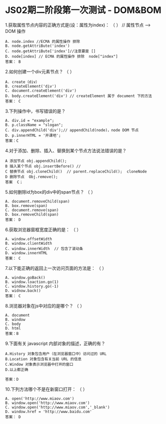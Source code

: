 # JS02期二阶段第一次测试 - DOM&BOM

1.获取属性节点内容的正确方式是(设：属性为index)： （ ） 
// 属性节点 --> DOM 操作

```
A. node.index //ECMA 的属性操作 排除
B. node.getAttriBute('index') 
C. node.getAttriBute['index']//注意要是 [] 
D. node[index] // ECMA 的属性操作 排除  node["index"]
答案： B
```

2.如何创建一个div元素节点？ （ ） 

```
A. create（div） 
B. createElement('div') 
C. document.createElement('div') 
D. body.createElement('div') // createElement 属于 document 下的方法
答案： C
```

3.下列操作中，书写错误的是？

```
A. div.id = "example"; 
B. p.className = "slogan";
C. div.appendChild('div');// appendChild(node)，node DOM 节点
D. p.innerHTML = '开课吧';
答案：C
```

4.对于添加、删除、插入、替换到某个节点方法说法错误的是？

```
A 添加节点 obj.appendChild();   
B 插入某个节点 obj.insertBefore() //    
C 替换节点 obj.cloneChild()  // parent.replaceChild();  cloneNode
D 删除节点  Obj.remove();
答案  C；
```

5.如何删除id为box的div中的span节点？ （ ） 


```
A. document.removeChild(span) 
B. box.remove(span) 
C. document.remove(span) 
D. box.removeChild(span) 
答案： D
```

6.获取浏览器窗框宽度正确的是： （ ） 

```
A. window.offsetWidth 
B. window.clientWidth 
C. window.innerWidth  // 包含了滚动条
D. window.innerHTML 
答案： C
```

7.以下能正确的返回上一次访问页面的方法是： （ ） 

```
A. window.goBack() 
B. window.loaction.go(1) 
C. window.history.go(-1) 
D. widnow.back() 
答案： C
```

8.浏览器对象在js中对应的是哪个？ （ ） 

```
A. document 
B. window 
C. body 
D. html 
答案：B
```

9.下面有关 javascript 内部对象的描述，正确的有？

```
A.History 对象包含用户（在浏览器窗口中）访问过的 URL
B.Location 对象包含有关当前 URL 的信息
C.Window 对象表示浏览器中打开的窗口
D.以上都正确

答案：D
```

10.下列方法哪个不是在新窗口打开： （ ） 

```
A. open('http://www.miaov.com') 
B. window.open('http://www.miaov.com') 
C. window.open('http://www.miaov.com','_blank') 
D. window.href = 'http://www.baidu.com' 
答案： D
```

